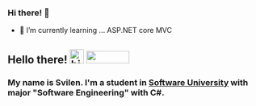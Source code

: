 ### Hi there! 👋

- 🌱 I’m currently learning ... ASP.NET core MVC

## Hello there! <img src="https://user-images.githubusercontent.com/1303154/88677602-1635ba80-d120-11ea-84d8-d263ba5fc3c0.gif" width="28px" alt="hi">  <img width="85" height="25" src="https://visitor-badge.glitch.me/badge?page_id=SvilenStoev">
### My name is Svilen. I'm a student in [Software University](https://softuni.bg/) with major "Software Engineering" with **C#**. 

